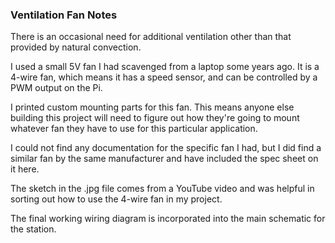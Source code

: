 ### Ventilation Fan Notes

There is an occasional need for additional ventilation other than that provided by natural convection.

I used a small 5V fan I had scavenged from a laptop some years ago.  It is a 4-wire fan, which means it has a speed sensor, and can be controlled by a PWM output on the Pi.

I printed custom mounting parts for this fan.  This means anyone else building this project will need to figure out how they're going to mount whatever fan they have to use for this particular application.

I could not find any documentation for the specific fan I had, but I did find a similar fan by the same manufacturer and have included the spec sheet on it here.

The sketch in the .jpg file comes from a YouTube video and was helpful in sorting out how to use the 4-wire fan in my project.

The final working wiring diagram is incorporated into the main schematic for the station.
